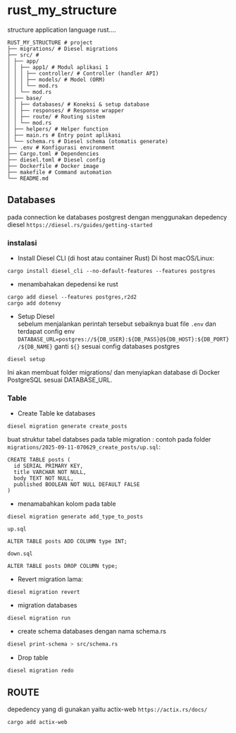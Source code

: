 # rust_my_structure
structure application language rust....

```
RUST_MY_STRUCTURE # project
├── migrations/ # Diesel migrations
├── src/ #
│ ├── app/
│ │ ├── app1/ # Modul aplikasi 1
│ │ │ ├── controller/ # Controller (handler API)
│ │ │ ├── models/ # Model (ORM)
│ │ │ └── mod.rs
│ │ └── mod.rs
│ ├── base/
│ │ ├── databases/ # Koneksi & setup database
│ │ ├── responses/ # Response wrapper
│ │ ├── route/ # Routing sistem
│ │ └── mod.rs
│ ├── helpers/ # Helper function
│ ├── main.rs # Entry point aplikasi
│ └── schema.rs # Diesel schema (otomatis generate)
├── .env # Konfigurasi environment
├── Cargo.toml # Dependencies
├── diesel.toml # Diesel config
├── Dockerfile # Docker image
├── makefile # Command automation
└── README.md
```

## Databases
pada connection ke databases postgrest dengan menggunakan depedency diesel `https://diesel.rs/guides/getting-started`

### instalasi
- Install Diesel CLI (di host atau container Rust)
Di host macOS/Linux:
```hash
cargo install diesel_cli --no-default-features --features postgres
```
- menambahakan depedensi ke rust
```
cargo add diesel --features postgres,r2d2
cargo add dotenvy
```
- Setup Diesel  
sebelum menjalankan perintah tersebut sebaiknya buat file `.env` dan terdapat config env `DATABASE_URL=postgres://${DB_USER}:${DB_PASS}@${DB_HOST}:${DB_PORT}/${DB_NAME}`
ganti `${}` sesuai config databases postgres
```hash
diesel setup
```
Ini akan membuat folder migrations/ dan menyiapkan database di Docker PostgreSQL sesuai DATABASE_URL.

### Table
- Create Table ke databases
```
diesel migration generate create_posts
```
buat struktur tabel databses pada table migration :
contoh pada folder `migrations/2025-09-11-070629_create_posts/up.sql`:
```
CREATE TABLE posts (
  id SERIAL PRIMARY KEY,
  title VARCHAR NOT NULL,
  body TEXT NOT NULL,
  published BOOLEAN NOT NULL DEFAULT FALSE
)
```
- menamabahkan kolom pada table
```
diesel migration generate add_type_to_posts
```
`up.sql`
```
ALTER TABLE posts ADD COLUMN type INT;
```
`down.sql`
```
ALTER TABLE posts DROP COLUMN type;
```

- Revert migration lama:
```
diesel migration revert
```
- migration databases
```
diesel migration run
```
- create schema databases dengan nama schema.rs
```zsh
diesel print-schema > src/schema.rs
```
- Drop table
```
diesel migration redo
```

## ROUTE
depedency yang di gunakan yaitu actix-web `https://actix.rs/docs/`
```
cargo add actix-web
```